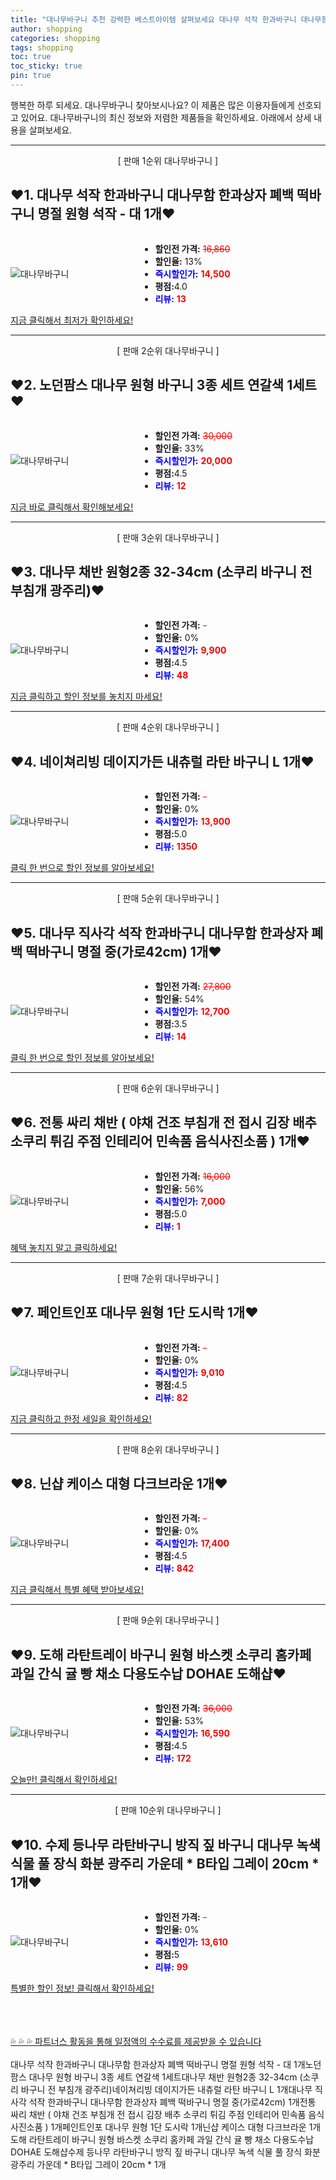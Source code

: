 ```yaml
---
title: "대나무바구니 추천 강력한 베스트아이템 살펴보세요 대나무 석작 한과바구니 대나무함 한과상자"
author: shopping
categories: shopping
tags: shopping
toc: true
toc_sticky: true
pin: true
---
```

행복한 하루 되세요. 대나무바구니 찾아보시나요? 이 제품은 많은 이용자들에게 선호되고 있어요. 대나무바구니의 최신 정보와 저렴한 제품들을 확인하세요. 아래에서 상세 내용을 살펴보세요.

---
<p class="toplist" style="margin: 0 auto; display: block; width: fit-content;">[ 판매 1순위 대나무바구니 ]</p>

<h2><strong>❤️1. 대나무 석작 한과바구니 대나무함 한과상자 폐백 떡바구니 명절 원형 석작 - 대 1개❤️</strong></h2>

<div style="display: flex; align-items: center;">
    <div style="flex: 0.4;">
        <img src="https://thumbnail10.coupangcdn.com/thumbnails/remote/230x230ex/image/vendor_inventory/144b/9102d7abc920014e0647b18b04d758d62c3d1d720f10008859a9f4ad65c0.jpg" alt="대나무바구니" style="max-width: 100%;">
    </div>
    <div style="flex: 0.6; margin-left: 10px;">
        <ul>
            <li><strong>할인전 가격:</strong> <del style="color: red;">16,860</del></li>
            <li><strong>할인율:</strong> 13%</li>
            <li><span style='color:blue'><strong>즉시할인가:</strong></span> <span style='color:red'><strong>14,500</strong></span></li>
            <li><strong>평점:</strong>4.0</li>
            <li><span style='color:blue'><strong>리뷰:</strong></span> <span style='color:red'><strong>13</strong></span></li>
        </ul>
    </div>
</div>
<div class="center">
    <a href="https://William4Davisa.github.io?lptag=AF9450613&subid=githubio&pageKey=6370569771&traceid=V0-153&itemId=13491785493&vendorItemId=80745959386" class="myButton">
        지금 클릭해서 최저가 확인하세요!
    </a>
</div>


---
<p class="toplist" style="margin: 0 auto; display: block; width: fit-content;">[ 판매 2순위 대나무바구니 ]</p>

<h2><strong>❤️2. 노던팜스 대나무 원형 바구니 3종 세트 연갈색 1세트❤️</strong></h2>

<div style="display: flex; align-items: center;">
    <div style="flex: 0.4;">
        <img src="https://thumbnail7.coupangcdn.com/thumbnails/remote/230x230ex/image/retail/images/2024/06/04/14/3/ee661395-6006-4dae-b7c3-d6fd226538d8.jpg" alt="대나무바구니" style="max-width: 100%;">
    </div>
    <div style="flex: 0.6; margin-left: 10px;">
        <ul>
            <li><strong>할인전 가격:</strong> <del style="color: red;">30,000</del></li>
            <li><strong>할인율:</strong> 33%</li>
            <li><span style='color:blue'><strong>즉시할인가:</strong></span> <span style='color:red'><strong>20,000</strong></span></li>
            <li><strong>평점:</strong>4.5</li>
            <li><span style='color:blue'><strong>리뷰:</strong></span> <span style='color:red'><strong>12</strong></span></li>
        </ul>
    </div>
</div>
<div class="center">
    <a href="https://William4Davisa.github.io?lptag=AF9450613&subid=githubio&pageKey=7784281424&traceid=V0-153&itemId=21045311060&vendorItemId=90240620486" class="myButton">
        지금 바로 클릭해서 확인해보세요!
    </a>
</div>


---
<p class="toplist" style="margin: 0 auto; display: block; width: fit-content;">[ 판매 3순위 대나무바구니 ]</p>

<h2><strong>❤️3. 대나무 채반 원형2종 32-34cm (소쿠리 바구니 전 부침개 광주리)❤️</strong></h2>

<div style="display: flex; align-items: center;">
    <div style="flex: 0.4;">
        <img src="https://thumbnail9.coupangcdn.com/thumbnails/remote/230x230ex/image/vendor_inventory/321d/28282a3310bd83654d349d9f380c55d492fbd15355b00dfbede48d331956.jpg" alt="대나무바구니" style="max-width: 100%;">
    </div>
    <div style="flex: 0.6; margin-left: 10px;">
        <ul>
            <li><strong>할인전 가격:</strong> <del style="color: red;">-</del></li>
            <li><strong>할인율:</strong> 0%</li>
            <li><span style='color:blue'><strong>즉시할인가:</strong></span> <span style='color:red'><strong>9,900</strong></span></li>
            <li><strong>평점:</strong>4.5</li>
            <li><span style='color:blue'><strong>리뷰:</strong></span> <span style='color:red'><strong>48</strong></span></li>
        </ul>
    </div>
</div>
<div class="center">
    <a href="https://William4Davisa.github.io?lptag=AF9450613&subid=githubio&pageKey=7486204329&traceid=V0-153&itemId=19566487614&vendorItemId=86674340110" class="myButton">
        지금 클릭하고 할인 정보를 놓치지 마세요!
    </a>
</div>


---
<p class="toplist" style="margin: 0 auto; display: block; width: fit-content;">[ 판매 4순위 대나무바구니 ]</p>

<h2><strong>❤️4. 네이쳐리빙 데이지가든 내츄럴 라탄 바구니 L 1개❤️</strong></h2>

<div style="display: flex; align-items: center;">
    <div style="flex: 0.4;">
        <img src="https://thumbnail6.coupangcdn.com/thumbnails/remote/230x230ex/image/rs_quotation_api/5974/d52a36c8da3ba33a76c633e770b76a958e53a557fb8319ec52f7f32c517b.jpg" alt="대나무바구니" style="max-width: 100%;">
    </div>
    <div style="flex: 0.6; margin-left: 10px;">
        <ul>
            <li><strong>할인전 가격:</strong> <del style="color: red;">-</del></li>
            <li><strong>할인율:</strong> 0%</li>
            <li><span style='color:blue'><strong>즉시할인가:</strong></span> <span style='color:red'><strong>13,900</strong></span></li>
            <li><strong>평점:</strong>5.0</li>
            <li><span style='color:blue'><strong>리뷰:</strong></span> <span style='color:red'><strong>1350</strong></span></li>
        </ul>
    </div>
</div>
<div class="center">
    <a href="https://William4Davisa.github.io?lptag=AF9450613&subid=githubio&pageKey=4569671898&traceid=V0-153&itemId=5580349752&vendorItemId=72879661221" class="myButton">
        클릭 한 번으로 할인 정보를 알아보세요!
    </a>
</div>


---
<p class="toplist" style="margin: 0 auto; display: block; width: fit-content;">[ 판매 5순위 대나무바구니 ]</p>

<h2><strong>❤️5. 대나무 직사각 석작 한과바구니 대나무함 한과상자 폐백 떡바구니 명절 중(가로42cm) 1개❤️</strong></h2>

<div style="display: flex; align-items: center;">
    <div style="flex: 0.4;">
        <img src="https://thumbnail6.coupangcdn.com/thumbnails/remote/230x230ex/image/vendor_inventory/aaf4/6ccb9118cff3932b17457812184b524828916c8ea82fc7b026b767ecdf0c.jpg" alt="대나무바구니" style="max-width: 100%;">
    </div>
    <div style="flex: 0.6; margin-left: 10px;">
        <ul>
            <li><strong>할인전 가격:</strong> <del style="color: red;">27,800</del></li>
            <li><strong>할인율:</strong> 54%</li>
            <li><span style='color:blue'><strong>즉시할인가:</strong></span> <span style='color:red'><strong>12,700</strong></span></li>
            <li><strong>평점:</strong>3.5</li>
            <li><span style='color:blue'><strong>리뷰:</strong></span> <span style='color:red'><strong>14</strong></span></li>
        </ul>
    </div>
</div>
<div class="center">
    <a href="https://William4Davisa.github.io?lptag=AF9450613&subid=githubio&pageKey=6744178139&traceid=V0-153&itemId=15752970814&vendorItemId=82966642873" class="myButton">
        클릭 한 번으로 할인 정보를 알아보세요!
    </a>
</div>


---
<p class="toplist" style="margin: 0 auto; display: block; width: fit-content;">[ 판매 6순위 대나무바구니 ]</p>

<h2><strong>❤️6. 전통 싸리 채반 ( 야채 건조 부침개 전 접시 김장 배추 소쿠리 튀김 주점 인테리어 민속품 음식사진소품 ) 1개❤️</strong></h2>

<div style="display: flex; align-items: center;">
    <div style="flex: 0.4;">
        <img src="https://thumbnail7.coupangcdn.com/thumbnails/remote/230x230ex/image/vendor_inventory/3b1d/9561d88e6b8a57028bf9105025aca36c8197a2b2a7c2828b65bc77f664d3.jpg" alt="대나무바구니" style="max-width: 100%;">
    </div>
    <div style="flex: 0.6; margin-left: 10px;">
        <ul>
            <li><strong>할인전 가격:</strong> <del style="color: red;">16,000</del></li>
            <li><strong>할인율:</strong> 56%</li>
            <li><span style='color:blue'><strong>즉시할인가:</strong></span> <span style='color:red'><strong>7,000</strong></span></li>
            <li><strong>평점:</strong>5.0</li>
            <li><span style='color:blue'><strong>리뷰:</strong></span> <span style='color:red'><strong>1</strong></span></li>
        </ul>
    </div>
</div>
<div class="center">
    <a href="https://William4Davisa.github.io?lptag=AF9450613&subid=githubio&pageKey=8051831086&traceid=V0-153&itemId=22584668414&vendorItemId=89626415132" class="myButton">
        혜택 놓치지 말고 클릭하세요!
    </a>
</div>


---
<p class="toplist" style="margin: 0 auto; display: block; width: fit-content;">[ 판매 7순위 대나무바구니 ]</p>

<h2><strong>❤️7. 페인트인포 대나무 원형 1단 도시락 1개❤️</strong></h2>

<div style="display: flex; align-items: center;">
    <div style="flex: 0.4;">
        <img src="https://thumbnail7.coupangcdn.com/thumbnails/remote/230x230ex/image/retail/images/2019/07/15/18/1/bb9941b2-cefd-4c76-8a5e-f10814df1cf0.jpg" alt="대나무바구니" style="max-width: 100%;">
    </div>
    <div style="flex: 0.6; margin-left: 10px;">
        <ul>
            <li><strong>할인전 가격:</strong> <del style="color: red;">-</del></li>
            <li><strong>할인율:</strong> 0%</li>
            <li><span style='color:blue'><strong>즉시할인가:</strong></span> <span style='color:red'><strong>9,010</strong></span></li>
            <li><strong>평점:</strong>4.5</li>
            <li><span style='color:blue'><strong>리뷰:</strong></span> <span style='color:red'><strong>82</strong></span></li>
        </ul>
    </div>
</div>
<div class="center">
    <a href="https://William4Davisa.github.io?lptag=AF9450613&subid=githubio&pageKey=260690516&traceid=V0-153&itemId=815410897&vendorItemId=5074764666" class="myButton">
        지금 클릭하고 한정 세일을 확인하세요!
    </a>
</div>


---
<p class="toplist" style="margin: 0 auto; display: block; width: fit-content;">[ 판매 8순위 대나무바구니 ]</p>

<h2><strong>❤️8. 닌샵 케이스 대형 다크브라운 1개❤️</strong></h2>

<div style="display: flex; align-items: center;">
    <div style="flex: 0.4;">
        <img src="https://thumbnail8.coupangcdn.com/thumbnails/remote/230x230ex/image/retail/images/9011150872629226-67099654-a7e0-499a-b1a7-a38e8f31e7be.jpg" alt="대나무바구니" style="max-width: 100%;">
    </div>
    <div style="flex: 0.6; margin-left: 10px;">
        <ul>
            <li><strong>할인전 가격:</strong> <del style="color: red;">-</del></li>
            <li><strong>할인율:</strong> 0%</li>
            <li><span style='color:blue'><strong>즉시할인가:</strong></span> <span style='color:red'><strong>17,400</strong></span></li>
            <li><strong>평점:</strong>4.5</li>
            <li><span style='color:blue'><strong>리뷰:</strong></span> <span style='color:red'><strong>842</strong></span></li>
        </ul>
    </div>
</div>
<div class="center">
    <a href="https://William4Davisa.github.io?lptag=AF9450613&subid=githubio&pageKey=6530667670&traceid=V0-153&itemId=14503539397&vendorItemId=81746533154" class="myButton">
        지금 클릭해서 특별 혜택 받아보세요!
    </a>
</div>


---
<p class="toplist" style="margin: 0 auto; display: block; width: fit-content;">[ 판매 9순위 대나무바구니 ]</p>

<h2><strong>❤️9. 도해 라탄트레이 바구니 원형 바스켓 소쿠리 홈카페 과일 간식 귤 빵 채소 다용도수납 DOHAE 도해샵❤️</strong></h2>

<div style="display: flex; align-items: center;">
    <div style="flex: 0.4;">
        <img src="https://thumbnail8.coupangcdn.com/thumbnails/remote/230x230ex/image/vendor_inventory/4b70/6b9a2fb294572aaabf9c3e007bec75f2e7876ddf292f806d8cbbf8b5f068.jpg" alt="대나무바구니" style="max-width: 100%;">
    </div>
    <div style="flex: 0.6; margin-left: 10px;">
        <ul>
            <li><strong>할인전 가격:</strong> <del style="color: red;">36,000</del></li>
            <li><strong>할인율:</strong> 53%</li>
            <li><span style='color:blue'><strong>즉시할인가:</strong></span> <span style='color:red'><strong>16,590</strong></span></li>
            <li><strong>평점:</strong>4.5</li>
            <li><span style='color:blue'><strong>리뷰:</strong></span> <span style='color:red'><strong>172</strong></span></li>
        </ul>
    </div>
</div>
<div class="center">
    <a href="https://William4Davisa.github.io?lptag=AF9450613&subid=githubio&pageKey=4992745943&traceid=V0-153&itemId=6662055182&vendorItemId=73955813499" class="myButton">
        오늘만! 클릭해서 확인하세요!
    </a>
</div>


---
<p class="toplist" style="margin: 0 auto; display: block; width: fit-content;">[ 판매 10순위 대나무바구니 ]</p>

<h2><strong>❤️10. 수제 등나무 라탄바구니 방직 짚 바구니 대나무 녹색 식물 풀 장식 화분 광주리 가운데 * B타입 그레이 20cm * 1개❤️</strong></h2>

<div style="display: flex; align-items: center;">
    <div style="flex: 0.4;">
        <img src="https://thumbnail6.coupangcdn.com/thumbnails/remote/230x230ex/image/vendor_inventory/6a12/205e89704c3b7a8473c4f9a7025ccc57b2b9065a447ae96ff6c0547e2986.png" alt="대나무바구니" style="max-width: 100%;">
    </div>
    <div style="flex: 0.6; margin-left: 10px;">
        <ul>
            <li><strong>할인전 가격:</strong> <del style="color: red;">-</del></li>
            <li><strong>할인율:</strong> 0%</li>
            <li><span style='color:blue'><strong>즉시할인가:</strong></span> <span style='color:red'><strong>13,610</strong></span></li>
            <li><strong>평점:</strong>5</li>
            <li><span style='color:blue'><strong>리뷰:</strong></span> <span style='color:red'><strong>99</strong></span></li>
        </ul>
    </div>
</div>
<div class="center">
    <a href="https://William4Davisa.github.io?lptag=AF9450613&subid=githubio&pageKey=8239718395&traceid=V0-153&itemId=23714597383&vendorItemId=90739472726" class="myButton">
        특별한 할인 정보! 클릭해서 확인하세요!
    </a>
</div>

<br><br><br>[💦 💦 💦 파트너스 활동을 통해 일정액의 수수료를 제공받을 수 있습니다](https://link.coupang.com/a/bcpT2c)<br><br>대나무 석작 한과바구니 대나무함 한과상자 폐백 떡바구니 명절 원형 석작 - 대 1개노던팜스 대나무 원형 바구니 3종 세트 연갈색 1세트대나무 채반 원형2종 32-34cm (소쿠리 바구니 전 부침개 광주리)네이쳐리빙 데이지가든 내츄럴 라탄 바구니 L 1개대나무 직사각 석작 한과바구니 대나무함 한과상자 폐백 떡바구니 명절 중(가로42cm) 1개전통 싸리 채반 ( 야채 건조 부침개 전 접시 김장 배추 소쿠리 튀김 주점 인테리어 민속품 음식사진소품 ) 1개페인트인포 대나무 원형 1단 도시락 1개닌샵 케이스 대형 다크브라운 1개도해 라탄트레이 바구니 원형 바스켓 소쿠리 홈카페 과일 간식 귤 빵 채소 다용도수납 DOHAE 도해샵수제 등나무 라탄바구니 방직 짚 바구니 대나무 녹색 식물 풀 장식 화분 광주리 가운데 * B타입 그레이 20cm * 1개